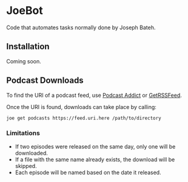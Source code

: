 # JoeBot

Code that automates tasks normally done by Joseph Bateh.

## Installation

Coming soon.

## Podcast Downloads

To find the URI of a podcast feed, use [Podcast Addict](https://podcastaddict.com/) or [GetRSSFeed](https://getrssfeed.com/).

Once the URI is found, downloads can take place by calling: 

```shell
joe get podcasts https://feed.uri.here /path/to/directory
```

### Limitations

- If two episodes were released on the same day, only one will be downloaded.
- If a file with the same name already exists, the download will be skipped.
- Each episode will be named based on the date it released.
